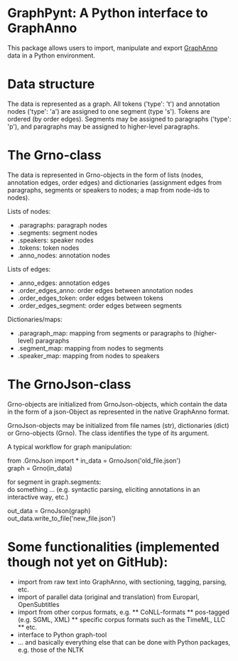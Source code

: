 
# GraphPynt: A Python interface to GraphAnno

This package allows users to import, manipulate and export [GraphAnno](http://github.com/LBierkandt/graph-anno) data in a Python environment.

# Data structure

The data is represented as a graph. All tokens ('type': 't') and annotation nodes ('type': 'a') are assigned to one segment (type 's'). Tokens are ordered (by order edges). Segments may be assigned to paragraphs ('type': 'p'), and paragraphs may be assigned to higher-level paragraphs.

# The Grno-class

The data is represented in Grno-objects in the form of lists (nodes, annotation edges, order edges) and dictionaries (assignment edges from paragraphs, segments or speakers to nodes; a map from node-ids to nodes).

Lists of nodes:
- .paragraphs: paragraph nodes
- .segments: segment nodes
- .speakers: speaker nodes
- .tokens: token nodes
- .anno_nodes: annotation nodes

Lists of edges:
- .anno_edges: annotation edges
- .order_edges_anno: order edges between annotation nodes
- .order_edges_token: order edges between tokens
- .order_edges_segment: order edges between segments

Dictionaries/maps:
- .paragraph_map: mapping from segments or paragraphs to (higher-level) paragraphs
- .segment_map: mapping from nodes to segments
- .speaker_map: mapping from nodes to speakers

# The GrnoJson-class

Grno-objects are initialized from GrnoJson-objects, which contain the data in the form of a json-Object as represented in the native GraphAnno format.

GrnoJson-objects may be initialized from file names (str), dictionaries (dict) or Grno-objects (Grno). The class identifies the type of its argument.

A typical workflow for graph manipulation:

from .GrnoJson import *
in_data = GrnoJson('old_file.json')  
graph = Grno(in_data)  

for segment in graph.segments:  
    do something ... (e.g. syntactic parsing, eliciting annotations in an interactive way, etc.)  

out_data = GrnoJson(graph)  
out_data.write_to_file('new_file.json')  

# Some functionalities (implemented though not yet on GitHub):

* import from raw text into GraphAnno, with sectioning, tagging, parsing, etc.
* import of parallel data (original and translation) from Europarl, OpenSubtitles
* import from other corpus formats, e.g.
** CoNLL-formats
** pos-tagged (e.g. SGML, XML)
** specific corpus formats such as the TimeML, LLC
** etc.
* interface to Python graph-tool
* ... and basically everything else that can be done with Python packages, e.g. those of the NLTK


